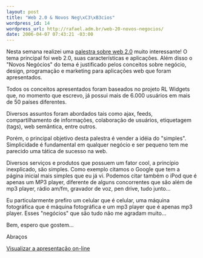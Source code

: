 ```yaml
--- 
layout: post
title: "Web 2.0 & Novos Neg\xC3\xB3cios"
wordpress_id: 14
wordpress_url: http://rafael.adm.br/web-20-novos-negocios/
date: 2006-04-07 07:43:21 -03:00
---
```

Nesta semana realizei uma <a href="http://www.rafael.adm.br/palestras/web2.0/">palestra sobre web 2.0</a> muito interessante!
O tema principal foi web 2.0, suas características e aplicações. Além disso o "Novos Negócios" do tema é justificado pelos conceitos sobre negócio, design, programação e marketing para aplicações web que foram apresentados.

Todos os conceitos apresentados foram baseados no projeto RL Widgets que, no momento que escrevo, já possui mais de 6.000 usuários em mais de 50 países diferentes.

Diversos assuntos foram abordados tais como ajax, feeds, compartilhamento de informações, colaboração de usuários, etiquetagem (tags), web semântica, entre outros.

Porém, o principal objetivo desta palestra é vender a idéia do "simples". Simplicidade é fundamental em qualquer negócio e ser pequeno tem me parecido uma tática de sucesso na web.

Diversos serviços e produtos que possuem um fator cool, a princípio inexplicado, são simples. Como exemplo citamos o Google que tem a página inicial mais simples que eu já vi. Podemos citar também o iPod que é apenas um MP3 player, diferente de alguns concorrentes que são além de mp3 player, rádio am/fm, gravador de voz, pen drive, tudo junto...

Eu particularmente prefiro um celular que é celular, uma máquina fotográfica que é máquina fotográfica e um mp3 player que é apenas mp3 player. Esses "negócios" que são tudo não me agradam muito...

Bem, espero que gostem...

Abraços

<a href="http://www.rafael.adm.br/palestras/web2.0/">Visualizar a apresentação on-line</a>
